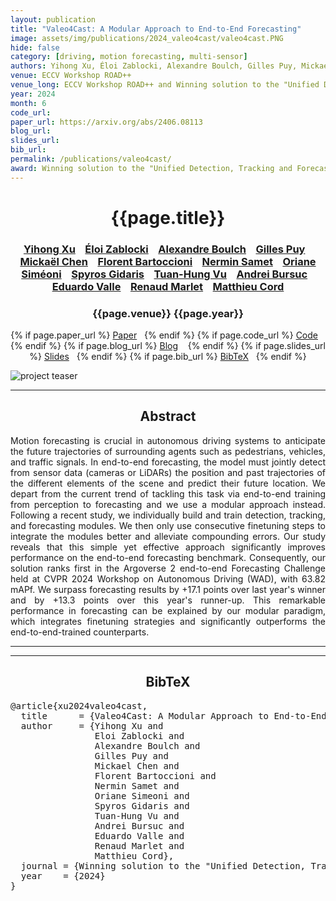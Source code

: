 ```yaml
---
layout: publication
title: "Valeo4Cast: A Modular Approach to End-to-End Forecasting" 
image: assets/img/publications/2024_valeo4cast/valeo4cast.PNG
hide: false
category: [driving, motion forecasting, multi-sensor]
authors: Yihong Xu, Éloi Zablocki, Alexandre Boulch, Gilles Puy, Mickael Chen, Florent Bartoccioni, Nermin Samet, Oriane Siméoni, Spyros Gidaris, Tuan-Hung Vu, Andrei Bursuc, Eduardo Valle, Renaud Marlet, Matthieu Cord
venue: ECCV Workshop ROAD++
venue_long: ECCV Workshop ROAD++ and Winning solution to the "Unified Detection, Tracking and Forecasting" Argoverse 2 challenge @CVPR Worshop on Autonomous Driving (WAD)
year: 2024
month: 6
code_url: 
paper_url: https://arxiv.org/abs/2406.08113
blog_url: 
slides_url: 
bib_url: 
permalink: /publications/valeo4cast/
award: Winning solution to the "Unified Detection, Tracking and Forecasting" Argoverse 2 challenge @CVPR WAD
---
```


<h1 align="center"> {{page.title}} </h1>
<!-- Simple call of authors -->
<!-- <h3 align="center"> {{page.authors}} </h3> -->
<!-- Alternatively you can add links to author pages -->
<h3 align="center"> <a href="https://scholar.google.fr/citations?user=vMLRRVkAAAAJ">Yihong Xu</a> &nbsp;&nbsp; <a href="https://scholar.google.fr/citations?user=dOkbUmEAAAAJ">Éloi Zablocki</a> &nbsp;&nbsp; <a href="https://www.boulch.eu/">Alexandre Boulch</a> &nbsp;&nbsp; <a href="https://sites.google.com/site/puygilles/home">Gilles Puy</a>  &nbsp;&nbsp;  <a href="https://scholar.google.com/citations?user=QnRpMJAAAAAJ">Mickaël Chen</a> &nbsp;&nbsp; <a href="https://f-barto.github.io/">Florent Bartoccioni</a> &nbsp;&nbsp; <a href="https://nerminsamet.github.io/">Nermin Samet</a>  &nbsp;&nbsp;  <a href="https://osimeoni.github.io/">Oriane Siméoni</a>  &nbsp;&nbsp; <a href="https://scholar.google.fr/citations?user=7atfg7EAAAAJ">Spyros Gidaris</a>  &nbsp;&nbsp; <a href="https://tuanhungvu.github.io/">Tuan-Hung Vu</a> &nbsp;&nbsp; <a href="https://abursuc.github.io/">Andrei Bursuc</a> &nbsp;&nbsp; <a href="https://scholar.google.com/citations?user=lxWPqWAAAAAJ">Eduardo Valle</a> &nbsp;&nbsp; <a href="http://imagine.enpc.fr/~marletr/">Renaud Marlet</a> &nbsp;&nbsp; <a href="https://cord.isir.upmc.fr/">Matthieu Cord</a></h3>


<h3 align="center"> {{page.venue}} {{page.year}} </h3>

<div align="center">
  <p>
    {% if page.paper_url %}
    <a href="{{ page.paper_url }}"><i class="far fa-file-pdf"></i> Paper</a>&nbsp;&nbsp;
    {% endif %}
    {% if page.code_url %}
    <a href="{{ page.code_url }}"><i class="fab fa-github"></i> Code</a> &nbsp;&nbsp;
    {% endif %}
    {% if page.blog_url %}
    <a href="{{ page.blog_url }}"><i class="fab fa-blogger"></i> Blog</a> &nbsp;&nbsp;
    {% endif %}
    {% if page.slides_url %}
    <a href="{{ page.slides_url }}"><i class="far fa-file-pdf"></i> Slides</a>&nbsp;&nbsp;
    {% endif %}
    {% if page.bib_url %}
    <a href="{{ page.bib_url}}"><i class="far fa-file-alt"></i> BibTeX</a>&nbsp;&nbsp;
    {% endif %}
  </p>
</div>


<div class="publication-teaser">
    <img src="../../{{ page.image }}" alt="project teaser"/>
</div>


<hr>

<h2  align="center"> Abstract</h2>

<p align="justify">Motion forecasting is crucial in autonomous driving systems to anticipate the future trajectories of surrounding agents such as pedestrians, vehicles, and traffic signals. In end-to-end forecasting, the model must jointly detect from sensor data (cameras or LiDARs) the position and past trajectories of the different elements of the scene and predict their future location. We depart from the current trend of tackling this task via end-to-end training from perception to forecasting and we use a modular approach instead. Following a recent study, we individually build and train detection, tracking, and forecasting modules. We then only use consecutive finetuning steps to integrate the modules better and alleviate compounding errors. Our study reveals that this simple yet effective approach significantly improves performance on the end-to-end forecasting benchmark. Consequently, our solution ranks first in the Argoverse 2 end-to-end Forecasting Challenge held at CVPR 2024 Workshop on Autonomous Driving (WAD), with 63.82 mAPf. We surpass forecasting results by +17.1 points over last year's winner and by +13.3 points over this year's runner-up. This remarkable performance in forecasting can be explained by our modular paradigm, which integrates finetuning strategies and significantly outperforms the end-to-end-trained counterparts.</p>

<hr>
<hr>

<h2  align="center">BibTeX</h2>
<left>
  <pre class="bibtex-box">
@article{xu2024valeo4cast,
  title      = {Valeo4Cast: A Modular Approach to End-to-End Forecasting},
  author     = {Yihong Xu and
                Eloi Zablocki and
                Alexandre Boulch and
                Gilles Puy and
                Mickael Chen and
                Florent Bartoccioni and
                Nermin Samet and
                Oriane Simeoni and
                Spyros Gidaris and
                Tuan-Hung Vu and
                Andrei Bursuc and
                Eduardo Valle and
                Renaud Marlet and
                Matthieu Cord},
  journal = {Winning solution to the "Unified Detection, Tracking and Forecasting" Argoverse 2 challenge @CVPR Worshop on Autonomous Driving (WAD)},
  year    = {2024}
}
</pre>
</left>

<br>
